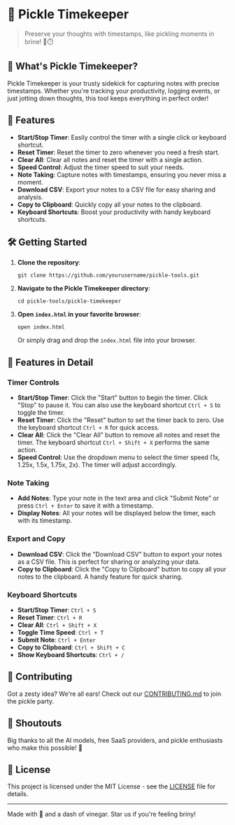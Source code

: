 # 🥒 Pickle Timekeeper

> Preserve your thoughts with timestamps, like pickling moments in brine! 🥒⏱️

## 🌟 What's Pickle Timekeeper?

Pickle Timekeeper is your trusty sidekick for capturing notes with precise timestamps. Whether you're tracking your productivity, logging events, or just jotting down thoughts, this tool keeps everything in perfect order!

## 🚀 Features

- **Start/Stop Timer**: Easily control the timer with a single click or keyboard shortcut.
- **Reset Timer**: Reset the timer to zero whenever you need a fresh start.
- **Clear All**: Clear all notes and reset the timer with a single action.
- **Speed Control**: Adjust the timer speed to suit your needs.
- **Note Taking**: Capture notes with timestamps, ensuring you never miss a moment.
- **Download CSV**: Export your notes to a CSV file for easy sharing and analysis.
- **Copy to Clipboard**: Quickly copy all your notes to the clipboard.
- **Keyboard Shortcuts**: Boost your productivity with handy keyboard shortcuts.

## 🛠️ Getting Started

1. **Clone the repository**:
   ```
   git clone https://github.com/yourusername/pickle-tools.git
   ```
2. **Navigate to the Pickle Timekeeper directory**:
   ```
   cd pickle-tools/pickle-timekeeper
   ```
3. **Open `index.html` in your favorite browser**:
   ```
   open index.html
   ```
   Or simply drag and drop the `index.html` file into your browser.

## 🥒 Features in Detail

### Timer Controls

- **Start/Stop Timer**: Click the "Start" button to begin the timer. Click "Stop" to pause it. You can also use the keyboard shortcut `Ctrl + S` to toggle the timer.
- **Reset Timer**: Click the "Reset" button to set the timer back to zero. Use the keyboard shortcut `Ctrl + R` for quick access.
- **Clear All**: Click the "Clear All" button to remove all notes and reset the timer. The keyboard shortcut `Ctrl + Shift + X` performs the same action.
- **Speed Control**: Use the dropdown menu to select the timer speed (1x, 1.25x, 1.5x, 1.75x, 2x). The timer will adjust accordingly.

### Note Taking

- **Add Notes**: Type your note in the text area and click "Submit Note" or press `Ctrl + Enter` to save it with a timestamp.
- **Display Notes**: All your notes will be displayed below the timer, each with its timestamp.

### Export and Copy

- **Download CSV**: Click the "Download CSV" button to export your notes as a CSV file. This is perfect for sharing or analyzing your data.
- **Copy to Clipboard**: Click the "Copy to Clipboard" button to copy all your notes to the clipboard. A handy feature for quick sharing.

### Keyboard Shortcuts

- **Start/Stop Timer**: `Ctrl + S`
- **Reset Timer**: `Ctrl + R`
- **Clear All**: `Ctrl + Shift + X`
- **Toggle Time Speed**: `Ctrl + T`
- **Submit Note**: `Ctrl + Enter`
- **Copy to Clipboard**: `Ctrl + Shift + C`
- **Show Keyboard Shortcuts**: `Ctrl + /`

## 🤝 Contributing

Got a zesty idea? We're all ears! Check out our [CONTRIBUTING.md](../CONTRIBUTING.md) to join the pickle party.

## 📣 Shoutouts

Big thanks to all the AI models, free SaaS providers, and pickle enthusiasts who make this possible! 🥳

## 📝 License

This project is licensed under the MIT License - see the [LICENSE](../LICENSE) file for details.

---

Made with 💚 and a dash of vinegar. Star us if you're feeling briny!
